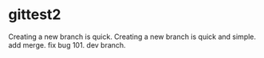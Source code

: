 # gittest2
Creating a new branch is quick.
Creating a new branch is quick and simple.
add merge.
fix bug 101.
dev branch.
